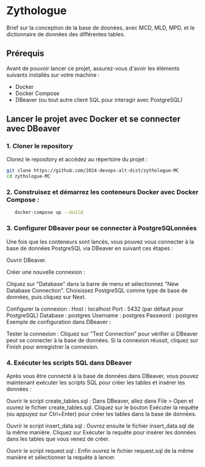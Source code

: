 # Zythologue

Brief sur la conception de la base de doonées, avec MCD, MLD, MPD, et le dictionnaire de données des différentes tables.

## Prérequis

Avant de pouvoir lancer ce projet, assurez-vous d'avoir les éléments suivants installés sur votre machine :
- Docker
- Docker Compose
- DBeaver (ou tout autre client SQL pour interagir avec PostgreSQL)

## Lancer le projet avec Docker et se connecter avec DBeaver

### 1. Cloner le repository

Clonez le repository et accédez au répertoire du projet :

```bash
git clone https://github.com/2024-devops-alt-dist/zythologue-MC
cd zythologue-MC
```


### 2. Construisez et démarrez les conteneurs Docker avec Docker Compose :
```bash
   docker-compose up --build
```

### 3. Configurer DBeaver pour se connecter à PostgreSQLonnées 
Une fois que les conteneurs sont lancés, vous pouvez vous connecter à la base de données PostgreSQL via DBeaver en suivant ces étapes :

Ouvrir DBeaver.

Créer une nouvelle connexion :

Cliquez sur "Database" dans la barre de menu et sélectionnez "New Database Connection".
Choisissez PostgreSQL comme type de base de données, puis cliquez sur Next.

Configurer la connexion :
Host : localhost
Port : 5432 (par défaut pour PostgreSQL)
Database : postgres
Username : postgres 
Password : postgres
Exemple de configuration dans DBeaver :

Tester la connexion :
Cliquez sur "Test Connection" pour vérifier si DBeaver peut se connecter à la base de données. Si la connexion réussit, cliquez sur Finish pour enregistrer la connexion.

### 4. Exécuter les scripts SQL dans DBeaver
Après vous être connecté à la base de données dans DBeaver, vous pouvez maintenant exécuter les scripts SQL pour créer les tables et insérer les données :

Ouvrir le script create_tables.sql :
Dans DBeaver, allez dans File > Open et ouvrez le fichier create_tables.sql.
Cliquez sur le bouton Exécuter la requête (ou appuyez sur Ctrl+Enter) pour créer les tables dans la base de données.

Ouvrir le script insert_data.sql :
Ouvrez ensuite le fichier insert_data.sql de la même manière.
Cliquez sur Exécuter la requête pour insérer les données dans les tables que vous venez de créer.

Ouvrir le script request.sql :
Enfin ouvrez le fichier request.sql de la même manière et sélectionner la requête à lancer.


